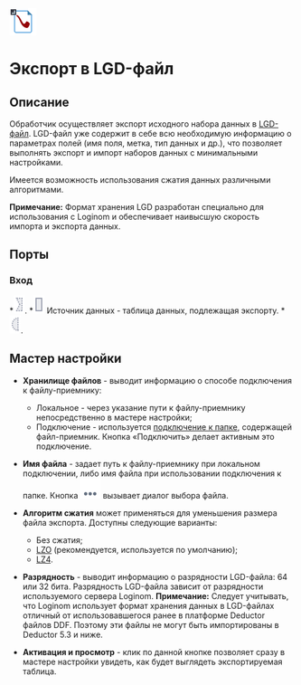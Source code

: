 ![](/media/app/icons/vendors/exportnative.svg)
# Экспорт в LGD-файл

## Описание

Обработчик осуществляет экспорт исходного набора данных в [LGD-файл](/app/glossary/ddf.md). LGD-файл уже содержит в себе всю необходимую информацию о параметрах полей (имя поля, метка, тип данных и др.), что позволяет выполнять экспорт и импорт наборов данных с минимальными настройками. 

Имеется возможность использования сжатия данных различными алгоритмами. 

**Примечание:** Формат хранения LGD разработан специально для использования с Loginom и обеспечивает наивысшую скорость импорта и экспорта данных.


## Порты

### Вход

   *![](/media/app/icons/ports/optional_input_connection_inactive.svg).
   *![](/media/app/icons/ports/output_table_inactive.svg) Источник данных - таблица данных, подлежащая экспорту.
   *![](/media/app/icons/ports/optional_input_variable_inactive.svg).

## Мастер настройки

*  **Хранилище файлов** - выводит информацию о способе подключения к файлу-приемнику:
    * Локальное - через указание пути к файлу-приемнику непосредственно в мастере настройки;
    * Подключение - используется [подключение к папке](/app/integration/connections/file_databases/files.md), содержащей файл-приемник. Кнопка «Подключить» делает активным это подключение.

*  **Имя файла** - задает путь к файлу-приемнику при локальном подключении, либо имя файла при использовании подключения к папке. Кнопка ![](/media/app/icons/toolbar_18/browse.svg) вызывает диалог выбора файла.

*  **Алгоритм сжатия**  может применяться для уменьшения размера файла экспорта. Доступны следующие варианты:
    * Без сжатия;
    * [LZO](https://en.wikipedia.org/wiki/Lempel–Ziv–Oberhumer) (рекомендуется, используется по умолчанию);
    * [LZ4](https://en.wikipedia.org/wiki/LZ4_(compression_algorithm)).

*  **Разрядность** - выводит информацию о разрядности LGD-файла: 64 или 32 бита. Разрядность LGD-файла зависит от разрядности используемого сервера Loginom.  **Примечание:** Следует учитывать, что Loginom использует формат хранения данных в LGD-файлах отличный от использовавшегося ранее в платформе Deductor файлов DDF. Поэтому эти файлы не могут быть импортированы в Deductor 5.3 и ниже. 

*  **Активация и просмотр** - клик по данной кнопке позволяет сразу в мастере настройки увидеть, как будет выглядеть экспортируемая таблица.



